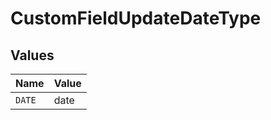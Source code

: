 # CustomFieldUpdateDateType


## Values

| Name   | Value  |
| ------ | ------ |
| `DATE` | date   |